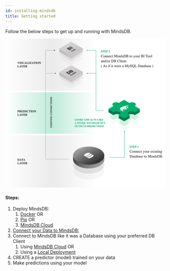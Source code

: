 ```yaml
---
id: installing-mindsdb
title: Getting started
---
```


Follow the below steps to get up and running with MindsDB.

![Getting Started Image](assets/getting-started.png)

#### Steps:

1.  Deploy MindsDB:
    1.  [Docker](./deployment/docker) OR
    2.  [Pip](./deployment/pypi) OR
    3.  [MindsDB Cloud](./deployment/cloud)
2.  [Connect your Data to MindsDB:](/connect)
3.  Connect to MindsDB like it was a Database using your preferred DB Client
    1. Using [MindsDB Cloud](./sql/connect/cloud) OR
    2. Using a [Local Deployment](./sql/connect/local)
4.  CREATE a predictor (model) trained on your data
5.  Make predictions using your model
